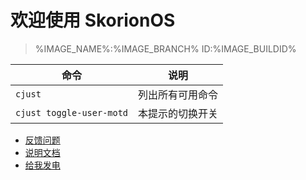 # 欢迎使用 SkorionOS
> %IMAGE_NAME%:%IMAGE_BRANCH%  ID:%IMAGE_BUILDID%

|    命令   |   说明      |
| -------- | ----------- |
| `cjust`  | 列出所有可用命令 |
| `cjust toggle-user-motd` | 本提示的切换开关 |

- [反馈问题](https://github.com/3003n/skorionos/issues)
- [说明文档](https://flowus.cn/honjow/share/a865ae01-3bc2-426a-981b-3f16a589cc61)
- [给我发电](https://afdian.com/a/3003n)
